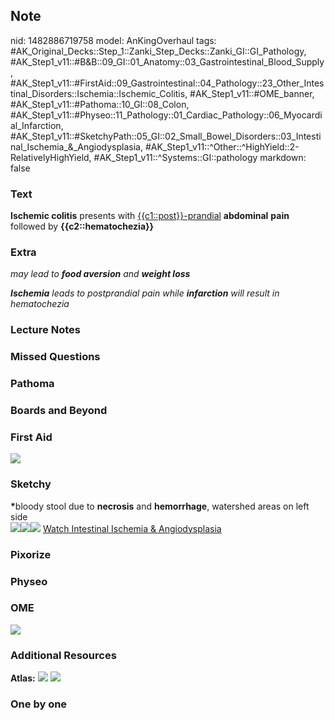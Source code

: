 ## Note
nid: 1482886719758
model: AnKingOverhaul
tags: #AK_Original_Decks::Step_1::Zanki_Step_Decks::Zanki_GI::GI_Pathology, #AK_Step1_v11::#B&B::09_GI::01_Anatomy::03_Gastrointestinal_Blood_Supply, #AK_Step1_v11::#FirstAid::09_Gastrointestinal::04_Pathology::23_Other_Intestinal_Disorders::Ischemia::Ischemic_Colitis, #AK_Step1_v11::#OME_banner, #AK_Step1_v11::#Pathoma::10_GI::08_Colon, #AK_Step1_v11::#Physeo::11_Pathology::01_Cardiac_Pathology::06_Myocardial_Infarction, #AK_Step1_v11::#SketchyPath::05_GI::02_Small_Bowel_Disorders::03_Intestinal_Ischemia_&_Angiodysplasia, #AK_Step1_v11::^Other::^HighYield::2-RelativelyHighYield, #AK_Step1_v11::^Systems::GI::pathology
markdown: false

### Text
<div>
  <b>Ischemic colitis</b> presents with
  <u>{{c1::post}}-prandial</u> <b>abdominal</b> <b>pain</b>
  followed by <b>{{c2::hematochezia}}</b>
</div>

### Extra
<i>may lead to <b>food aversion</b> and <b>weight loss</b></i>
<div>
  <i><b>Ischemia</b> leads to postprandial pain while
  <b>infarction</b> will result in hematochezia</i>
</div>

### Lecture Notes


### Missed Questions


### Pathoma


### Boards and Beyond


### First Aid
<img src="tmpfXkrvL.png">

### Sketchy
<div>
  <b>*</b>bloody stool due to <b>necrosis</b> and
  <b>hemorrhage</b>, watershed areas on left side
</div><img src=
"Screen%20Shot%202020-01-14%20at%208.31.46%20AM.JPG"><img src=
"Screen%20Shot%202020-01-14%20at%208.31.56%20AM.JPG"><img src=
"Zoverall%20picture%20(45)_1566160514431.JPG"> <a href=
"https://dashboard.sketchy.com/study/medical/courses/medical-pathophysiology/units/medical-pathophysiology-gi/videos/medical-pathophysiology-gi-small-bowel-disorders-intestinal-ischemia-and-angiodysplasia?utm_source=anki&utm_medium=partnership&utm_campaign=february_update&utm_content=medical">
Watch Intestinal Ischemia & Angiodysplasia</a>

### Pixorize


### Physeo


### OME
<div class="ome-widget">
  <a href="https://onlinemeded.org?ref=anki"><img src=
  "_OME_AnkiFlashcards_General_4.png"></a>
</div>

### Additional Resources
<b>Atlas:</b> <img src="tmp2LLVgp.png"> <img src="tmpO_elte.png">

### One by one

